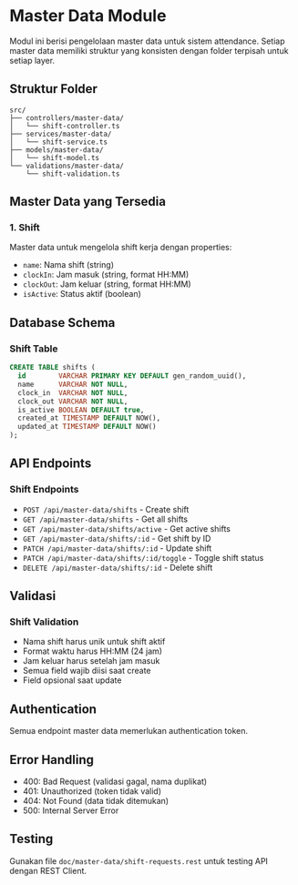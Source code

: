 # Master Data Module

Modul ini berisi pengelolaan master data untuk sistem attendance. Setiap master data memiliki struktur yang konsisten dengan folder terpisah untuk setiap layer.

## Struktur Folder

```
src/
├── controllers/master-data/
│   └── shift-controller.ts
├── services/master-data/
│   └── shift-service.ts
├── models/master-data/
│   └── shift-model.ts
└── validations/master-data/
    └── shift-validation.ts
```

## Master Data yang Tersedia

### 1. Shift

Master data untuk mengelola shift kerja dengan properties:

- `name`: Nama shift (string)
- `clockIn`: Jam masuk (string, format HH:MM)
- `clockOut`: Jam keluar (string, format HH:MM)
- `isActive`: Status aktif (boolean)

## Database Schema

### Shift Table

```sql
CREATE TABLE shifts (
  id        VARCHAR PRIMARY KEY DEFAULT gen_random_uuid(),
  name      VARCHAR NOT NULL,
  clock_in  VARCHAR NOT NULL,
  clock_out VARCHAR NOT NULL,
  is_active BOOLEAN DEFAULT true,
  created_at TIMESTAMP DEFAULT NOW(),
  updated_at TIMESTAMP DEFAULT NOW()
);
```

## API Endpoints

### Shift Endpoints

- `POST /api/master-data/shifts` - Create shift
- `GET /api/master-data/shifts` - Get all shifts
- `GET /api/master-data/shifts/active` - Get active shifts
- `GET /api/master-data/shifts/:id` - Get shift by ID
- `PATCH /api/master-data/shifts/:id` - Update shift
- `PATCH /api/master-data/shifts/:id/toggle` - Toggle shift status
- `DELETE /api/master-data/shifts/:id` - Delete shift

## Validasi

### Shift Validation

- Nama shift harus unik untuk shift aktif
- Format waktu harus HH:MM (24 jam)
- Jam keluar harus setelah jam masuk
- Semua field wajib diisi saat create
- Field opsional saat update

## Authentication

Semua endpoint master data memerlukan authentication token.

## Error Handling

- 400: Bad Request (validasi gagal, nama duplikat)
- 401: Unauthorized (token tidak valid)
- 404: Not Found (data tidak ditemukan)
- 500: Internal Server Error

## Testing

Gunakan file `doc/master-data/shift-requests.rest` untuk testing API dengan REST Client.
